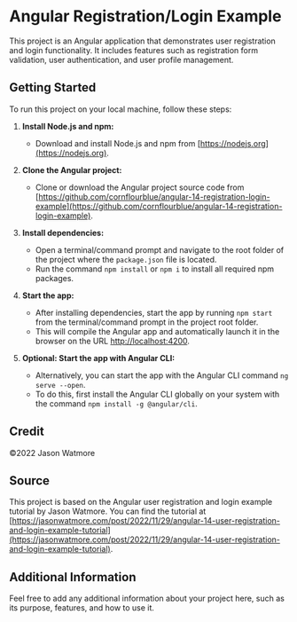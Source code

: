 # Angular Registration/Login Example

This project is an Angular application that demonstrates user registration and login functionality. It includes features such as registration form validation, user authentication, and user profile management.

## Getting Started

To run this project on your local machine, follow these steps:

1. **Install Node.js and npm:**
   - Download and install Node.js and npm from [https://nodejs.org](https://nodejs.org).

2. **Clone the Angular project:**
   - Clone or download the Angular project source code from [https://github.com/cornflourblue/angular-14-registration-login-example](https://github.com/cornflourblue/angular-14-registration-login-example).

3. **Install dependencies:**
   - Open a terminal/command prompt and navigate to the root folder of the project where the `package.json` file is located.
   - Run the command `npm install` or `npm i` to install all required npm packages.

4. **Start the app:**
   - After installing dependencies, start the app by running `npm start` from the terminal/command prompt in the project root folder.
   - This will compile the Angular app and automatically launch it in the browser on the URL [http://localhost:4200](http://localhost:4200).

5. **Optional: Start the app with Angular CLI:**
   - Alternatively, you can start the app with the Angular CLI command `ng serve --open`.
   - To do this, first install the Angular CLI globally on your system with the command `npm install -g @angular/cli`.

## Credit

©2022 Jason Watmore

## Source
This project is based on the Angular user registration and login example tutorial by Jason Watmore. You can find the tutorial at [https://jasonwatmore.com/post/2022/11/29/angular-14-user-registration-and-login-example-tutorial](https://jasonwatmore.com/post/2022/11/29/angular-14-user-registration-and-login-example-tutorial).

## Additional Information

Feel free to add any additional information about your project here, such as its purpose, features, and how to use it.


